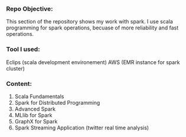 ### Repo Objective:
This section of the repository shows my work with spark. I use scala programming for spark operations, becuase of more reliability and fast operations. 

### Tool I used:
Eclips (scala development environement)
AWS (EMR instance for spark cluster)


### Content:
 1. Scala Fundamentals
 2. Spark for Distributed Programming
 3. Advanced Spark
 4. MLlib for Spark
 5. GraphX for Spark
 6. Spark Streaming Application (twitter real time analysis)
